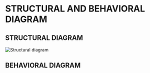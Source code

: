 # STRUCTURAL AND BEHAVIORAL DIAGRAM

## STRUCTURAL DIAGRAM

![Structural diagram](https://user-images.githubusercontent.com/80033796/164657236-a3ede462-0d96-4a0a-baec-a290d8869764.png)

## BEHAVIORAL DIAGRAM



